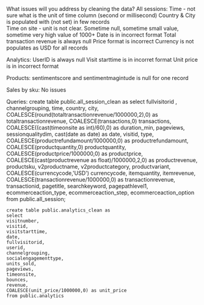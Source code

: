 What issues will you address by cleaning the data?
All sessions:
Time - not sure what is the unit of time column (second or millisecond)
Country & City is populated with (not set) in few records       
Time on site - unit is not clear. Sometime null, sometime small value, sometime very high value of 1000+
Date is in incorrect format
Total transaction revenue is always null
Price format is incorrect
Currency is not populates as USD for all records

Analytics:
UserID is always null
Visit starttime is in incorret format
Unit price is in incorrect format

Products:
sentimentscore and sentimentmagintude is null for one record

Sales by sku:
No issues


Queries:
    create table public.all_session_clean as
    select 
 	fullvisitorid ,
    channelgrouping,
	time,
	country,
    city,
  	COALESCE(round(totaltransactionrevenue/1000000,2),0) as totaltransactionrevenue,
	COALESCE(transactions,0) transactions,
	COALESCE((cast(timeonsite as int)/60),0) as duration_min,
	pageviews,
	sessionqualitydim,
	cast(date as date) as date,
	visitid,
	type,
	COALESCE(productrefundamount/1000000,0) as productrefundamount,
	COALESCE(productquantity,0) productquantity,
	COALESCE(productprice/1000000,0) as productprice,
	COALESCE(cast(productrevenue as float)/1000000,2,0) as productrevenue,
	productsku,
	v2productname,
	v2productcategory,
	productvariant,
	COALESCE(currencycode,'USD') currencycode,
	itemquantity,
	itemrevenue,
	COALESCE(transactionrevenue/1000000,0) as transactionrevenue,
	transactionid,
	pagetitle,
	searchkeyword,
	pagepathlevel1,
	ecommerceaction_type,
	ecommerceaction_step,
	ecommerceaction_option
    from public.all_session;

    create table public.analytics_clean as
    select 
    visitnumber,
    visitid,
    visitstarttime,
    date,
    fullvisitorid,
    userid,
    channelgrouping,
    socialengagementtype,
    units_sold,
    pageviews,
    timeonsite,
    bounces,
    revenue,
    COALESCE(unit_price/1000000,0) as unit_price
    from public.analytics


